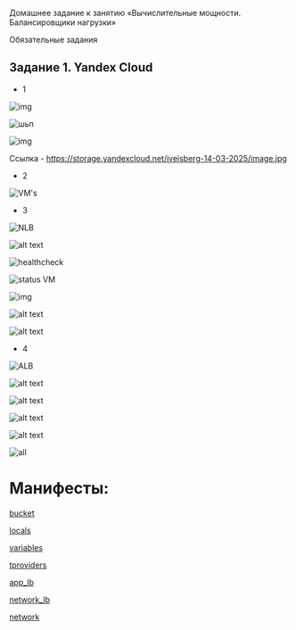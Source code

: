 Домашнее задание к занятию «Вычислительные мощности. Балансировщики нагрузки»

Обязательные задания

## Задание 1. Yandex Cloud

- 1

![img](image.png)

![шьп](image-2.png)

![img](image-1.png)

Ссылка - https://storage.yandexcloud.net/iveisberg-14-03-2025/image.jpg

- 2

![VM's](image-3.png)

- 3

![NLB](image-5.png)

![alt text](image-6.png)

![healthcheck](image-7.png)


![status VM](image-8.png)

![img](image-9.png)

![alt text](image-10.png)

![alt text](image-11.png)


- 4

![ALB](image-12.png)

![alt text](image-13.png)

![alt text](image-14.png)

![alt text](image-15.png)

![alt text](image-16.png)

![all](image-4.png)

# Манифесты:

[bucket](bucket.tf)

[locals](locals.tf)

[variables](variables.tf)

[tproviders](providers.tf)

[app_lb](app_lb.tf)

[network_lb](network_lb.tf)

[network](network.tf)
